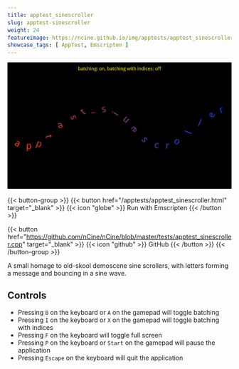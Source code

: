 ```yaml
---
title: apptest_sinescroller
slug: apptest-sinescroller
weight: 24
featureimage: https://ncine.github.io/img/apptests/apptest_sinescroller.png
showcase_tags: [ AppTest, Emscripten ]
---
```


![apptest_sinescroller](/img/apptests/apptest_sinescroller.png)

{{< button-group >}}
{{< button href="/apptests/apptest_sinescroller.html" target="_blank" >}}
{{< icon "globe" >}} Run with Emscripten
{{< /button >}}

{{< button href="https://github.com/nCine/nCine/blob/master/tests/apptest_sinescroller.cpp" target="_blank" >}}
{{< icon "github" >}} GitHub
{{< /button >}}
{{< /button-group >}}

A small homage to old-skool demoscene sine scrollers, with letters forming a message and bouncing in a sine wave.

## Controls

- Pressing `B` on the keyboard or `A` on the gamepad will toggle batching
- Pressing `I` on the keyboard or `X` on the gamepad will toggle batching with indices
- Pressing `F` on the keyboard will toggle full screen
- Pressing `P` on the keyboard or `Start` on the gamepad will pause the application
- Pressing `Escape` on the keyboard will quit the application
